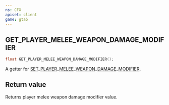 ```yaml
---
ns: CFX
apiset: client
game: gta5
---
```

## GET_PLAYER_MELEE_WEAPON_DAMAGE_MODIFIER

```c
float GET_PLAYER_MELEE_WEAPON_DAMAGE_MODIFIER();
```

A getter for [SET_PLAYER_MELEE_WEAPON_DAMAGE_MODIFIER](#_0x4A3DC7ECCC321032).

## Return value
Returns player melee weapon damage modifier value.